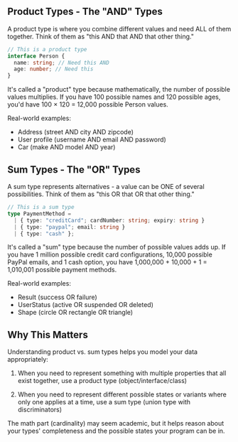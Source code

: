 ## Product Types - The "AND" Types

A product type is where you combine different values and need ALL of them together. Think of them as "this AND that AND that other thing."

```typescript
// This is a product type
interface Person {
  name: string; // Need this AND
  age: number; // Need this
}
```

It's called a "product" type because mathematically, the number of possible values multiplies. If you have 100 possible names and 120 possible ages, you'd have 100 × 120 = 12,000 possible Person values.

Real-world examples:

- Address (street AND city AND zipcode)
- User profile (username AND email AND password)
- Car (make AND model AND year)

## Sum Types - The "OR" Types

A sum type represents alternatives - a value can be ONE of several possibilities. Think of them as "this OR that OR that other thing."

```typescript
// This is a sum type
type PaymentMethod =
  | { type: "creditCard"; cardNumber: string; expiry: string }
  | { type: "paypal"; email: string }
  | { type: "cash" };
```

It's called a "sum" type because the number of possible values adds up. If you have 1 million possible credit card configurations, 10,000 possible PayPal emails, and 1 cash option, you have 1,000,000 + 10,000 + 1 = 1,010,001 possible payment methods.

Real-world examples:

- Result (success OR failure)
- UserStatus (active OR suspended OR deleted)
- Shape (circle OR rectangle OR triangle)

## Why This Matters

Understanding product vs. sum types helps you model your data appropriately:

1. When you need to represent something with multiple properties that all exist together, use a product type (object/interface/class)

2. When you need to represent different possible states or variants where only one applies at a time, use a sum type (union type with discriminators)

The math part (cardinality) may seem academic, but it helps reason about your types' completeness and the possible states your program can be in.

